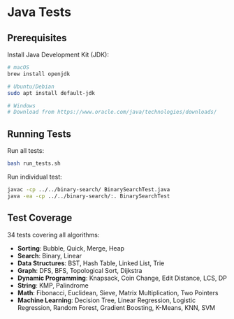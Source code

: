 # Java Tests

## Prerequisites

Install Java Development Kit (JDK):
```bash
# macOS
brew install openjdk

# Ubuntu/Debian
sudo apt install default-jdk

# Windows
# Download from https://www.oracle.com/java/technologies/downloads/
```

## Running Tests

Run all tests:
```bash
bash run_tests.sh
```

Run individual test:
```bash
javac -cp ../../binary-search/ BinarySearchTest.java
java -ea -cp ../../binary-search/:. BinarySearchTest
```

## Test Coverage

34 tests covering all algorithms:
- **Sorting**: Bubble, Quick, Merge, Heap
- **Search**: Binary, Linear
- **Data Structures**: BST, Hash Table, Linked List, Trie
- **Graph**: DFS, BFS, Topological Sort, Dijkstra
- **Dynamic Programming**: Knapsack, Coin Change, Edit Distance, LCS, DP
- **String**: KMP, Palindrome
- **Math**: Fibonacci, Euclidean, Sieve, Matrix Multiplication, Two Pointers
- **Machine Learning**: Decision Tree, Linear Regression, Logistic Regression, Random Forest, Gradient Boosting, K-Means, KNN, SVM

